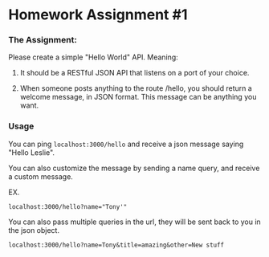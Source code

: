 # Homework Assignment #1

### The Assignment:

Please create a simple "Hello World" API. Meaning:

1. It should be a RESTful JSON API that listens on a port of your choice. 

2. When someone posts anything to the route /hello, you should return a welcome message, in JSON format. This message can be anything you want. 


### Usage

You can ping ```localhost:3000/hello``` and receive a json message saying "Hello Leslie".

You can also customize the message by sending a name query, and receive a custom message.

EX.

```localhost:3000/hello?name="Tony'"```

You can also pass multiple queries in the url, they will be sent back to you in the json object.

```localhost:3000/hello?name=Tony&title=amazing&other=New stuff```

